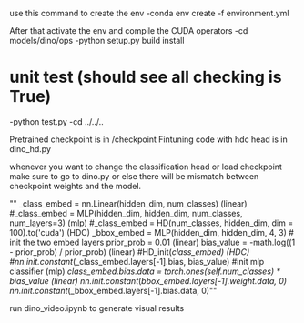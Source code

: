 use this command to create the env
-conda env create -f environment.yml

After that activate the env and compile the CUDA operators
-cd models/dino/ops
-python setup.py build install
# unit test (should see all checking is True)
-python test.py
-cd ../../..


Pretrained checkpoint is in /checkpoint
Fintuning code with hdc head is in dino_hd.py

whenever you want to change the classification head or load checkpoint make sure to go to dino.py or else there will be mismatch between checkpoint weights and the model.

""      _class_embed = nn.Linear(hidden_dim, num_classes) (linear)
        #_class_embed = MLP(hidden_dim, hidden_dim, num_classes, num_layers=3) (mlp)
        #_class_embed = HD(num_classes, hidden_dim, dim = 100).to('cuda') (HDC)
        _bbox_embed = MLP(hidden_dim, hidden_dim, 4, 3)
        # init the two embed layers
        prior_prob = 0.01  (linear)
        bias_value = -math.log((1 - prior_prob) / prior_prob) (linear)
        #HD_init(_class_embed) (HDC)
        #nn.init.constant_(_class_embed.layers[-1].bias, bias_value) #init mlp classifier (mlp)
        _class_embed.bias.data = torch.ones(self.num_classes) * bias_value (linear)
        nn.init.constant_(_bbox_embed.layers[-1].weight.data, 0)
        nn.init.constant_(_bbox_embed.layers[-1].bias.data, 0)""

run dino_video.ipynb to generate visual results